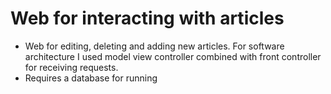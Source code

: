 # Web for interacting with articles
* Web for editing, deleting and adding new articles. For software architecture I used model view controller combined with front controller for receiving requests.
* Requires a database for running
